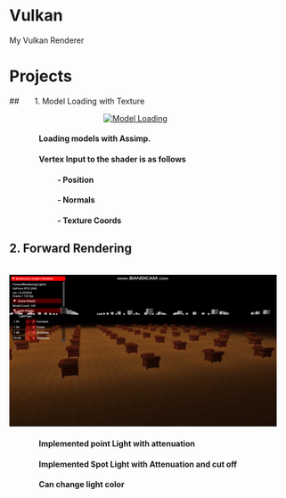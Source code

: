 # Vulkan
  My Vulkan Renderer
  
# Projects

<span style=“color:red;”>## &nbsp;&nbsp;&nbsp;&nbsp;&nbsp;&nbsp;1. Model Loading with Texture </span>



&nbsp;&nbsp;&nbsp;&nbsp;&nbsp;&nbsp;&nbsp;&nbsp;&nbsp;&nbsp;&nbsp;&nbsp;&nbsp;&nbsp;&nbsp;&nbsp;&nbsp;&nbsp;&nbsp;&nbsp;&nbsp;&nbsp;&nbsp;&nbsp;&nbsp;&nbsp;&nbsp;&nbsp;&nbsp;&nbsp;&nbsp;&nbsp;&nbsp;&nbsp;&nbsp;&nbsp;&nbsp;&nbsp;&nbsp;&nbsp;&nbsp;&nbsp;&nbsp;[![Model Loading](Gifs/Vulkan___Model_Loading.gif)](https://youtu.be/W6YLzFhfPsc "Model Loading")







#### &nbsp;&nbsp;&nbsp;&nbsp;&nbsp;&nbsp;&nbsp;&nbsp;&nbsp;&nbsp;&nbsp;&nbsp;&nbsp;&nbsp;&nbsp;&nbsp;Loading models with Assimp.        
#### &nbsp;&nbsp;&nbsp;&nbsp;&nbsp;&nbsp;&nbsp;&nbsp;&nbsp;&nbsp;&nbsp;&nbsp;&nbsp;&nbsp;&nbsp;&nbsp;Vertex Input to the shader is as follows
#### &nbsp;&nbsp;&nbsp;&nbsp;&nbsp;&nbsp;&nbsp;&nbsp;&nbsp;&nbsp;&nbsp;&nbsp;&nbsp;&nbsp;&nbsp;&nbsp;&nbsp;&nbsp;&nbsp;&nbsp;&nbsp;&nbsp;&nbsp;&nbsp;&nbsp;&nbsp;- Position
#### &nbsp;&nbsp;&nbsp;&nbsp;&nbsp;&nbsp;&nbsp;&nbsp;&nbsp;&nbsp;&nbsp;&nbsp;&nbsp;&nbsp;&nbsp;&nbsp;&nbsp;&nbsp;&nbsp;&nbsp;&nbsp;&nbsp;&nbsp;&nbsp;&nbsp;&nbsp;- Normals
#### &nbsp;&nbsp;&nbsp;&nbsp;&nbsp;&nbsp;&nbsp;&nbsp;&nbsp;&nbsp;&nbsp;&nbsp;&nbsp;&nbsp;&nbsp;&nbsp;&nbsp;&nbsp;&nbsp;&nbsp;&nbsp;&nbsp;&nbsp;&nbsp;&nbsp;&nbsp;- Texture Coords






## 2. Forward Rendering






&nbsp;&nbsp;&nbsp;&nbsp;&nbsp;&nbsp;&nbsp;&nbsp;&nbsp;&nbsp;&nbsp;&nbsp;&nbsp;&nbsp;&nbsp;&nbsp;&nbsp;&nbsp;&nbsp;&nbsp;&nbsp;&nbsp;&nbsp;&nbsp;&nbsp;&nbsp;&nbsp;&nbsp;&nbsp;&nbsp;&nbsp;&nbsp;&nbsp;&nbsp;&nbsp;&nbsp;&nbsp;&nbsp;&nbsp;&nbsp;&nbsp;&nbsp;&nbsp;[![Model Loading](Gifs/Vulkan___Forward_Rendering.gif)](https://youtu.be/iuVcs6PGtCU "Forward Rendering")






#### &nbsp;&nbsp;&nbsp;&nbsp;&nbsp;&nbsp;&nbsp;&nbsp;&nbsp;&nbsp;&nbsp;&nbsp;&nbsp;&nbsp;&nbsp;&nbsp;Implemented point Light with attenuation
#### &nbsp;&nbsp;&nbsp;&nbsp;&nbsp;&nbsp;&nbsp;&nbsp;&nbsp;&nbsp;&nbsp;&nbsp;&nbsp;&nbsp;&nbsp;&nbsp;Implemented Spot Light with Attenuation and cut off
#### &nbsp;&nbsp;&nbsp;&nbsp;&nbsp;&nbsp;&nbsp;&nbsp;&nbsp;&nbsp;&nbsp;&nbsp;&nbsp;&nbsp;&nbsp;&nbsp;Can change light color       

